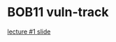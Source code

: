 # BOB11 vuln-track

[lecture #1 slide](https://drive.google.com/file/d/1xSUQROwABtyEyiJvRvFFWn6oxmdNY6Mr/view?usp=sharing)
